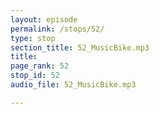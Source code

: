 ```yaml
---
layout: episode
permalink: /stops/52/
type: stop
section_title: 52_MusicBike.mp3
title: 
page_rank: 52
stop_id: 52
audio_file: 52_MusicBike.mp3

---
```

